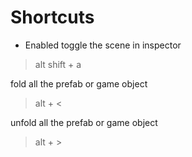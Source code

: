 # Shortcuts

- Enabled toggle the scene in inspector

> alt shift + a

fold all the prefab or game object
> alt + <

unfold all the prefab or game object
> alt + >
